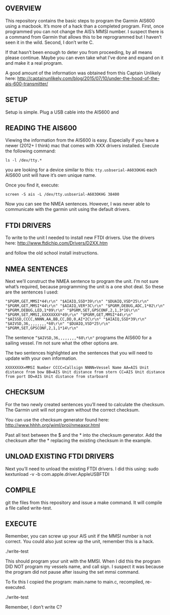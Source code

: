 OVERVIEW
---------
This repository contains the basic steps to program the Garmin AIS600 using a macbook. It’s more of a hack than a completed program. First, once programmed you can not change the AIS’s MMSI number. I suspect there is a command from Garmin that allows this to be reprogrammed but I haven’t seen it in the wild. Second, I don’t write C. 

If that hasn’t been enough to deter you from proceeding, by all means please continue. Maybe you can even take what I’ve done and expand on it and make it a real program.

A good amount of the information was obtained from this Captain Unlikely here: http://captainunlikely.com/blog/2015/07/10/under-the-hood-of-the-ais-600-transmitter/

SETUP
---------
Setup is simple. Plug a USB cable into the AIS600 and 

READING THE AIS600
--------
Viewing the information from the AIS600 is easy. Especially if you have a newer (2012+ I think) mac that comes with XXX drivers installed. Execute the following command:

`ls -l /dev/tty.*`

you are looking for a device similar to this: `tty.usbserial-A603OKHG`
each AIS600 unit will have it’s own unique name.

Once you find it, execute:

`screen -S ais -L /dev/tty.usbserial-A603OKHG 38400`

Now you can see the NMEA sentences. However, I was never able to communicate with the garmin unit using the default drivers.

FTDI DRIVERS
--------
To write to the unit I needed to install new FTDI drivers. Use the drivers here:
http://www.ftdichip.com/Drivers/D2XX.htm

and follow the old school install instructions.

NMEA SENTENCES
--------
Next we’ll construct the NMEA sentence to program the unit. I’m not sure what’s required, because programming the unit is a one shot deal. So these are the sentences I used:

`"$PGRM,GET,MMSI*44\r\n"
"$AIAIQ,SSD*39\r\n"
"$DUAIQ,VSD*25\r\n"
"$PGRM,GET,MMSI*44\r\n"
"$AIAIQ,VER*3C\r\n"
"$PGRM,DEBUG,ADC,1*02\r\n"
"$PGRM,DEBUG,LED,1*09\r\n"
"$PGRM,SET,GPSCONF,2,1,3*16\r\n"
"$PGRM,SET,MMSI,XXXXXXXX*49\r\n"
"$PGRM,GET,MMSI*44\r\n"
"$AISSD,CCCC,NNNN,AA,BB,CC,DD,0,AI*2C\r\n"
"$AIAIQ,SSD*39\r\n"
"$AIVSD,36,,,,,,,,*60\r\n"
"$DUAIQ,VSD*25\r\n"
"$PGRM,SET,GPSCONF,2,1,1*14\r\n"`

The sentence `“$AIVSD,36,,,,,,,,*60\r\n"` programs the AIS600 for a sailing vessel. I’m not sure what the other options are.

The two sentences highlighted are the sentences that you will need to update with your own information.

`
XXXXXXXX=MMSI Number
CCCC=Callsign
NNNN=Vessel Name
AA=AIS Unit distance from bow
BB=AIS Unit distance from stern
CC=AIS Unit distance from port
DD=AIS Unit distance from starboard
`

CHECKSUM
--------
For the two newly created sentences you’ll need to calculate the checksum. The Garmin unit will not program without the correct checksum.

You can use the checksum generator found here: http://www.hhhh.org/wiml/proj/nmeaxor.html

Past all text between the $ and the * into the checksum generator. Add the checksum after the * replacing the existing checksum in the example.

UNLOAD EXISTING FTDI DRIVERS
--------
Next you’ll need to unload the existing FTDI drivers. I did this using: sudo kextunload -v -b com.apple.driver.AppleUSBFTDI

COMPILE
--------
git the files from this repository and issue a make command. It will compile a file called write-test.

EXECUTE
--------
Remember, you can screw up your AIS unit if the MMSI number is not correct. You could also just screw up the unit, remember this is a hack.

./write-test

This should program your unit with the MMSI. When I did this the program DID NOT program my vessels name, and call sign. I suspect it was because the program did not pause after issuing the set mmsi command.

To fix this I copied the program: main.name to main.c, recompiled, re-executed.

./write-test

Remember, I don’t write C?
